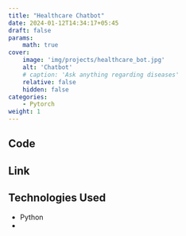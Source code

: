 ```yaml
---
title: "Healthcare Chatbot"
date: 2024-01-12T14:34:17+05:45
draft: false
params:
    math: true
cover:
    image: 'img/projects/healthcare_bot.jpg'
    alt: 'Chatbot'
    # caption: 'Ask anything regarding diseases'
    relative: false
    hidden: false
categories:
    - Pytorch
weight: 1
---
```




## Code

## Link

## Technologies Used
 - Python
 - 

